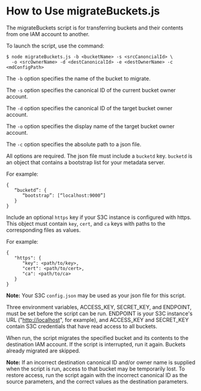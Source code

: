 # How to Use migrateBuckets.js

The migrateBuckets script is for transferring buckets and their
contents from one IAM account to another.

To launch the script, use the command:

    $ node migrateBuckets.js -b <bucketName> -s <srcCanoncialId> \
      -o <srcOwnerName> -d <destCanonicalId> -e <destOwnerName> -c <mdConfigPath>

The `-b` option specifies the name of the bucket to migrate.

The `-s` option specifies the canonical ID of the current bucket owner account.

The `-d` option specifies the canonical ID of the target bucket owner account.

The `-o` option specifies the display name of the target bucket owner account.

The `-c` option specifies the absolute path to a json file.

All options are required.
The json file must include a `bucketd` key. `bucketd` is an object that contains
a bootstrap list for your metadata server.

For example:

    {
       “bucketd”: {
          “bootstrap”: [“localhost:9000”]
       }
    }

Include an optional `https` key if your S3C instance is configured with https.
This object must contain `key`, `cert`, and `ca` keys with paths to the
corresponding files as values.

For example:

    {
       "https": {
          "key": <path/to/key>,
          "cert": <path/to/cert>,
          "ca": <path/to/ca>
       }
    }

**Note:**
   Your S3C `config.json` may be used as your json file for this script.

Three environment variables, ACCESS\_KEY, SECRET\_KEY, and ENDPOINT,
must be set before the script can be run. ENDPOINT is your S3C
instance\'s URL (\"<http://localhost>\", for example), and ACCESS\_KEY
and SECRET\_KEY contain S3C credentials that have read access to all
buckets.

When run, the script migrates the specified bucket and its contents to
the destination IAM account. If the script is interrupted, run it again.
Buckets already migrated are skipped.

**Note:**
   If an incorrect destination canonical ID and/or owner name is supplied when
   the script is run, access to that bucket may be temporarily lost. To restore
   access, run the script again with the incorrect canonical ID as the source
   parameters, and the correct values as the destination parameters.

